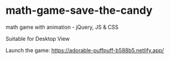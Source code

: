 # math-game-save-the-candy
math game with animation - jQuery, JS &amp; CSS

Suitable for Desktop View

Launch the game:
https://adorable-puffpuff-b588b5.netlify.app/
